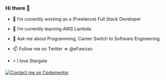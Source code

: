 ### Hi there 👋



- 🔭  I’m currently working as a (Freelance) Full Stack Developer
- 🌱  I’m currently learning AWS Lambda

- 💬  Ask me about Programming, Career Switch to Software Engineering. 
- 📫  Follow me on Twitter => @eFawzan 
- ⚡   I love Stargate

[![Contact me on Codementor](https://www.codementor.io/m-badges/fawzanm/book-session.svg)](https://www.codementor.io/@fawzanm?refer=badge)
